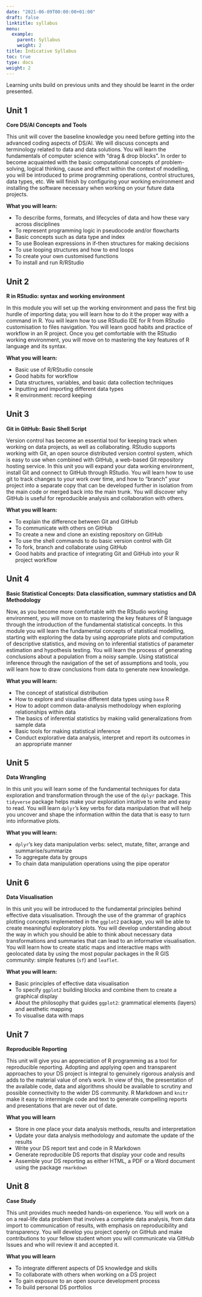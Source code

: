 ```yaml
---
date: "2021-06-09T00:00:00+01:00"
draft: false
linktitle: syllabus
menu:
  example:
    parent: Syllabus
    weight: 2
title: Indicative Syllabus
toc: true
type: docs
weight: 2
---
```



Learning units build on previous units and they should be learnt in the order presented.

## Unit 1

**Core DS/AI Concepts and Tools**

This unit will cover the baseline knowledge you need before getting into the advanced coding aspects of DS/AI. We will discuss concepts and terminology related to data and data solutions. You will learn the fundamentals of computer science with “drag & drop blocks”. In order to become acquainted with the basic computational concepts of problem-solving, logical thinking, cause and effect within the context of modelling, you will be introduced to prime programming operations, control structures, data types, etc. We will finish by configuring your working environment and installing the software necessary when working on your future data projects.  

**What you will learn:**

*	To describe forms, formats, and lifecycles of data and how these vary across disciplines
*	To represent programming logic in pseudocode and/or flowcharts
*	Basic concepts such as data type and index
*	To use Boolean expressions in if-then structures for making decisions 
*	To use looping structures and how to end loops
*	To create your own customised functions
*	To install and run R/RStudio

## Unit 2

**R in RStudio: syntax and working environment**

In this module you will set up the working environment and pass the first big hurdle of importing data; you will learn how to do it the proper way with a command in R. You will learn how to use RStudio IDE for R from RStudio customisation to files navigation. You will learn good habits and practice of workflow in an R project. Once you get comfortable with the RStudio working environment, you will move on to mastering the key features of R language and its syntax.

**What you will learn:**

*	Basic use of R/RStudio console
*	Good habits for workflow
*	Data structures, variables, and basic data collection techniques
*	Inputting and importing different data types
*	R environment: record keeping

## Unit 3

**Git in GitHub: Basic Shell Script**

Version control has become an essential tool for keeping track when working on data projects, as well as collaborating. RStudio supports working with Git, an open source distributed version control system, which is easy to use when combined with GitHub, a web-based Git repository hosting service. In this unit you will expand your data working environment, install Git and connect to GitHub through RStudio. You will learn how to use git to track changes to your work over time, and how to “branch” your project into a separate copy that can be developed further in isolation from the main code or merged back into the main trunk. You will discover why GitHub is useful for reproducible analysis and collaboration with others.  

**What you will learn:**

*	To explain the difference between Git and GitHub
*	To communicate with others on GitHub
*	To create a new and clone an existing repository on GitHub
*	To use the shell commands to do basic version control with Git
*	To fork, branch and collaborate using GitHub
*	Good habits and practice of integrating Git and GitHub into your R project workflow 

## Unit 4

**Basic Statistical Concepts: Data classification, summary statistics and DA Methodology**

Now, as you become more comfortable with the RStudio working environment, you will move on to mastering the key features of R language through the introduction of the fundamental statistical concepts. In this module you will learn the fundamental concepts of statistical modelling, starting with exploring the data by using appropriate plots and computation of descriptive statistics, and moving on to inferential statistics of parameter estimation and hypothesis testing. You will learn the process of generating conclusions about a population from a noisy sample. Using statistical inference through the navigation of the set of assumptions and tools, you will learn how to draw conclusions from data to generate new knowledge.

**What you will learn:**

*	The concept of statistical distribution 
*	How to explore and visualise different data types using `base` R
*	How to adopt common data-analysis methodology when exploring relationships within data
*	The basics of inferential statistics by making valid generalizations from sample data 
*	Basic tools for making statistical inference
*	Conduct explorative data analysis, interpret and report its outcomes in an appropriate manner

## Unit 5

**Data Wrangling**

In this unit you will learn some of the fundamental techniques for data exploration and transformation through the use of the `dplyr` package. This `tidyverse` package helps make your exploration intuitive to write and easy to read. You will learn `dplyr`’s key verbs for data manipulation that will help you uncover and shape the information within the data that is easy to turn into informative plots. 

**What you will learn:**

*	`dplyr`’s key data manipulation verbs: select, mutate, filter, arrange and summarise/summarize
*	To aggregate data by groups
*	To chain data manipulation operations using the pipe operator

 
## Unit 6

**Data Visualisation**

In this unit you will be introduced to the fundamental principles behind effective data visualisation. Through the use of the grammar of graphics plotting concepts implemented in the `ggplot2` package, you will be able to create meaningful exploratory plots. You will develop understanding about the way in which you should be able to think about necessary data transformations and summaries that can lead to an informative visualisation. You will learn how to create static maps and interactive maps with geolocated data by using the most popular packages in the R GIS community: simple features (`sf`) and `leaflet`.

**What you will learn:**

*	Basic principles of effective data visualisation
*	To specify `ggplot2` building blocks and combine them to create a graphical display
*	About the philosophy that guides `ggplot2`: grammatical elements (layers) and aesthetic mapping
*	To visualise data with maps

## Unit 7

**Reproducible Reporting**

This unit will give you an appreciation of R programming as a tool for reproducible reporting.  Adopting and applying open and transparent approaches to your DS project is integral to genuinely rigorous analysis and adds to the material value of one’s work. In view of this, the presentation of the available code, data and algorithms should be available to scrutiny and possible connectivity to the wider DS community. R Markdown and `knitr` make it easy to intermingle code and text to generate compelling reports and presentations that are never out of date. 

**What you will learn** 

*	Store in one place your data analysis methods, results and interpretation
*	Update your data analysis methodology and automate the update of the results
*	Write your DS report text and code in R Markdown
*	Generate reproducible DS reports that display your code and results
*	Assemble your DS reporting as either HTML, a PDF or a Word document using the package `rmarkdown`
 
## Unit 8

**Case Study**

This unit provides much needed hands-on experience. You will work on a 
on a real-life data problem that involves a complete data analysis, from data import to communication of results, with emphasis on reproducibility and transparency. You will develop you project openly on GitHub and make contributions to your fellow student whom you will communicate via GitHub Issues and who will review it and accepted it. 

**What you will learn**

*	To integrate different aspects of DS knowledge and skills
*	To collaborate with others when working on a DS project
*	To gain exposure to an open source development process
*	To build personal DS portfolios

